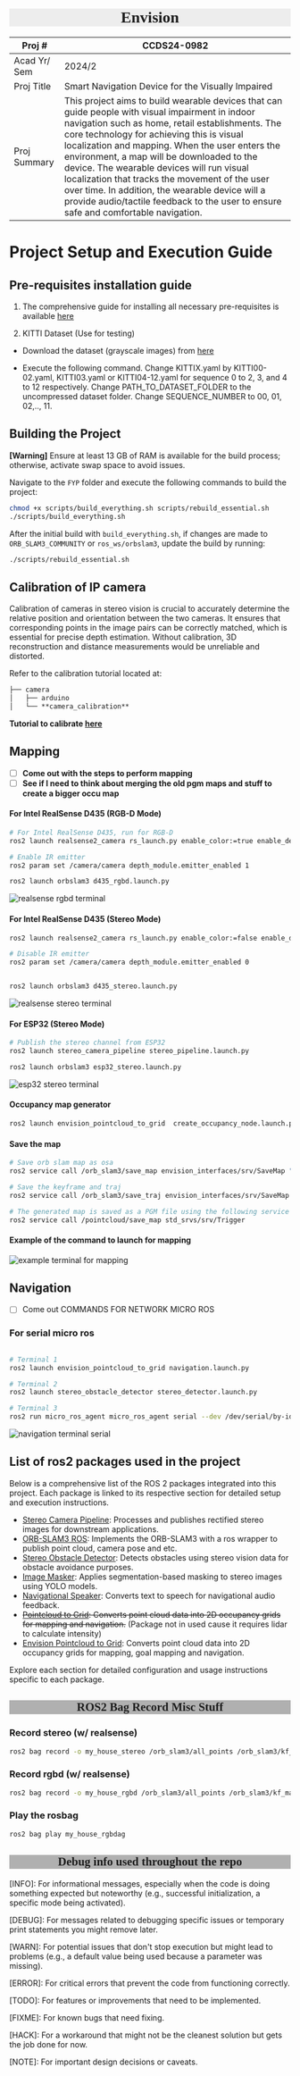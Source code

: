 # <h1 style="color:#1F1F1F; background-color:#EDEDED; text-align:center; text-style:bold; font-family:'Chalkboard' ;">Envision </h1>


| Proj # 	| CCDS24-0982 	|
|---	|---	|
| Acad Yr/ Sem 	| 2024/2 	|
| Proj Title 	| Smart Navigation Device for the Visually Impaired 	|
| Proj Summary 	| This project aims to build wearable devices that can guide people with visual impairment in indoor navigation such as home, retail establishments. The core technology for achieving this is visual localization and mapping. When the user enters the environment, a map will be downloaded to the device. The wearable devices will run visual localization that tracks the movement of the user over time. In addition, the wearable device will a provide audio/tactile feedback to the user to ensure safe and comfortable navigation. 	|

# Project Setup and Execution Guide

## Pre-requisites installation guide
1. The comprehensive guide for installing all necessary pre-requisites is available [here](./assets/Installation_guide.md)

2. KITTI Dataset (Use for testing)
    
- Download the dataset (grayscale images) from [here](http://www.cvlibs.net/datasets/kitti/eval_odometry.php)

- Execute the following command. Change KITTIX.yaml by KITTI00-02.yaml, KITTI03.yaml or KITTI04-12.yaml for sequence 0 to 2, 3, and 4 to 12 respectively. Change PATH_TO_DATASET_FOLDER to the uncompressed dataset folder. Change SEQUENCE_NUMBER to 00, 01, 02,.., 11.


## Building the Project
**[Warning]** Ensure at least 13 GB of RAM is available for the build process; otherwise, activate swap space to avoid issues.

Navigate to the `FYP` folder and execute the following commands to build the project:

```sh
chmod +x scripts/build_everything.sh scripts/rebuild_essential.sh
./scripts/build_everything.sh
```

After the initial build with `build_everything.sh`, if changes are made to `ORB_SLAM3_COMMUNITY` or `ros_ws/orbslam3`, update the build by running:

```sh
./scripts/rebuild_essential.sh
```

## Calibration of IP camera
Calibration of cameras in stereo vision is crucial to accurately determine the relative position and orientation between the two cameras. It ensures that corresponding points in the image pairs can be correctly matched, which is essential for precise depth estimation. Without calibration, 3D reconstruction and distance measurements would be unreliable and distorted.

Refer to the calibration tutorial located at:
```md
├── camera
│   ├── arduino
│   └── **camera_calibration**
```

**Tutorial to calibrate [here](./camera/camera_calibration/README.md)**


## Mapping
- [ ] **Come out with the steps to perform mapping**
- [ ] **See if I need to think about merging the old pgm maps and stuff to create a bigger occu map**

#### **For Intel RealSense D435 (RGB-D Mode)**

```sh
# For Intel RealSense D435, run for RGB-D
ros2 launch realsense2_camera rs_launch.py enable_color:=true enable_depth:=true enable_infra1:=false enable_infra2:=false align_depth.enable:=true enable_sync:=true rgb_camera.color_profile:=640x480x30 depth_module.depth_profile:=640x480x30

# Enable IR emitter
ros2 param set /camera/camera depth_module.emitter_enabled 1

ros2 launch orbslam3 d435_rgbd.launch.py
```

![realsense rgbd terminal](assets/img/realsense_rgbd_terminal.png)

#### **For Intel RealSense D435 (Stereo Mode)**

```sh
ros2 launch realsense2_camera rs_launch.py enable_color:=false enable_depth:=false enable_infra1:=true enable_infra2:=true depth_module.infra_profile:=640x480x30 

# Disable IR emitter
ros2 param set /camera/camera depth_module.emitter_enabled 0


ros2 launch orbslam3 d435_stereo.launch.py
```
![realsense stereo terminal](assets/img/realsense_stereo_terminal.png)

#### **For ESP32 (Stereo Mode)**

```sh
# Publish the stereo channel from ESP32
ros2 launch stereo_camera_pipeline stereo_pipeline.launch.py

ros2 launch orbslam3 esp32_stereo.launch.py
```

![esp32 stereo terminal](assets/img/esp32_stereo_terminal.png)

#### **Occupancy map generator**
```sh
ros2 launch envision_pointcloud_to_grid  create_occupancy_node.launch.py
```

#### **Save the map**
```sh
# Save orb slam map as osa
ros2 service call /orb_slam3/save_map envision_interfaces/srv/SaveMap "{name: ''}"

# Save the keyframe and traj
ros2 service call /orb_slam3/save_traj envision_interfaces/srv/SaveMap "{name: ''}"

# The generated map is saved as a PGM file using the following service call:
ros2 service call /pointcloud/save_map std_srvs/srv/Trigger
```

#### Example of the command to launch for mapping

![example terminal for mapping](assets/img/example_terminal_mapping.png)



## Navigation 
- [ ] Come out COMMANDS FOR NETWORK MICRO ROS  


### For serial micro ros

```sh

# Terminal 1 
ros2 launch envision_pointcloud_to_grid navigation.launch.py

# Terminal 2
ros2 launch stereo_obstacle_detector stereo_detector.launch.py 

# Terminal 3
ros2 run micro_ros_agent micro_ros_agent serial --dev /dev/serial/by-id/usb-Silicon_Labs_CP2102_USB_to_UART_Bridge_Controller_0001-if00-port0 
```

![navigation terminal serial](assets/img/navigation_serial_terminal.png)





## List of ros2 packages used in the project
Below is a comprehensive list of the ROS 2 packages integrated into this project. Each package is linked to its respective section for detailed setup and execution instructions.

- [Stereo Camera Pipeline](./assets/project_components.md#stereo-camera-pipeline): Processes and publishes rectified stereo images for downstream applications.
- [ORB-SLAM3 ROS](./assets/project_components.md#running-orb-slam-3-via-ros2): Implements the ORB-SLAM3 with a ros wrapper to publish point cloud, camera pose and etc.
- [Stereo Obstacle Detector](./assets/project_components.md#running-stereo-obstacle-detector): Detects obstacles using stereo vision data for obstacle avoidance purposes.
- [Image Masker](./assets/project_components.md#image-masker): Applies segmentation-based masking to stereo images using YOLO models.
- [Navigational Speaker](./assets/project_components.md#navigational-speaker): Converts text to speech for navigational audio feedback.
- ~~[Pointcloud to Grid](./assets/project_components.md#pointcloud-to-grid): Converts point cloud data into 2D occupancy grids for mapping and navigation.~~ (Package not in used cause it requires lidar to calculate intensity)
- [Envision Pointcloud to Grid](./assets/project_components.md#envision-pointcloud-to-grid): Converts point cloud data into 2D occupancy grids for mapping, goal mapping and navigation. 

Explore each section for detailed configuration and usage instructions specific to each package.


## <h2 style="color:#1F1F1F; background-color:#B0B0B0; text-align:center; text-style:bold; font-family:'Chalkboard' ;">ROS2 Bag Record Misc Stuff</h2>

### **Record stereo (w/ realsense)**
```sh
ros2 bag record -o my_house_stereo /orb_slam3/all_points /orb_slam3/kf_markers /orb_slam3/kf_markers_array /orb_slam3/tracked_points /orb_slam3/tracking_image /orb_slam3_ros/trajectory /camera/camera/infra1/image_rect_raw /camera/camera/infra2/image_rect_raw 
```
### **Record rgbd (w/ realsense)**
```sh
ros2 bag record -o my_house_rgbd /orb_slam3/all_points /orb_slam3/kf_markers /orb_slam3/kf_markers_array /orb_slam3/tracked_points /orb_slam3/tracking_image /orb_slam3_ros/trajectory /camera/camera/color/image_raw /camera/camera/aligned_depth_to_color/image_raw
```

### **Play the rosbag**
```sh
ros2 bag play my_house_rgbdag

```


## <h2 style="color:#1F1F1F; background-color:#B0B0B0; text-align:center; text-style:bold; font-family:'Chalkboard' ;"> Debug info used throughout the repo </h2>

[INFO]: For informational messages, especially when the code is doing something expected but noteworthy (e.g., successful initialization, a specific mode being activated).

[DEBUG]: For messages related to debugging specific issues or temporary print statements you might remove later.

[WARN]: For potential issues that don't stop execution but might lead to problems (e.g., a default value being used because a parameter was missing).

[ERROR]: For critical errors that prevent the code from functioning correctly.

[TODO]: For features or improvements that need to be implemented.

[FIXME]: For known bugs that need fixing.

[HACK]: For a workaround that might not be the cleanest solution but gets the job done for now.

[NOTE]: For important design decisions or caveats.



